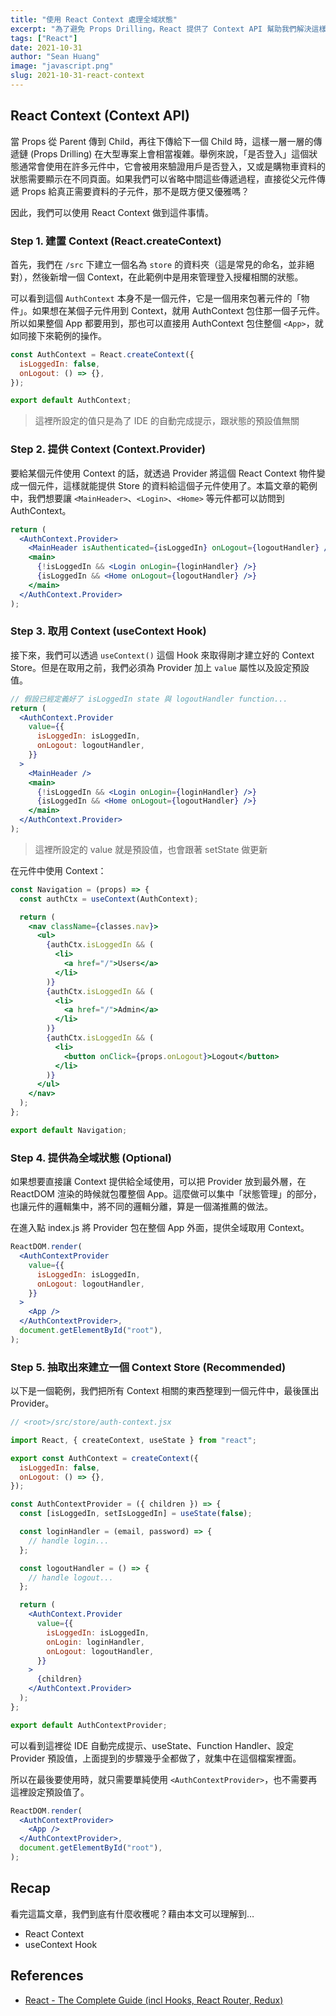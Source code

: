 ```yaml
---
title: "使用 React Context 處理全域狀態"
excerpt: "為了避免 Props Drilling，React 提供了 Context API 幫助我們解決這樣的問題，本文會介紹 Context API 的基本用法，包含 createContext、Provider、Consumer、useContext 等概念。"
tags: ["React"]
date: 2021-10-31
author: "Sean Huang"
image: "javascript.png"
slug: 2021-10-31-react-context
---
```


## React Context (Context API)

當 Props 從 Parent 傳到 Child，再往下傳給下一個 Child 時，這樣一層一層的傳遞鏈 (Props Drilling) 在大型專案上會相當複雜。舉例來說，「是否登入」這個狀態通常會使用在許多元件中，它會被用來驗證用戶是否登入，又或是購物車資料的狀態需要顯示在不同頁面。如果我們可以省略中間這些傳遞過程，直接從父元件傳遞 Props 給真正需要資料的子元件，那不是既方便又優雅嗎？

因此，我們可以使用 React Context 做到這件事情。

### Step 1. 建置 Context (React.createContext)

首先，我們在 `/src` 下建立一個名為 `store` 的資料夾（這是常見的命名，並非絕對），然後新增一個 Context，在此範例中是用來管理登入授權相關的狀態。

可以看到這個 `AuthContext` 本身不是一個元件，它是一個用來包著元件的「物件」。如果想在某個子元件用到 Context，就用 AuthContext 包住那一個子元件。所以如果整個 App 都要用到，那也可以直接用 AuthContext 包住整個 `<App>`，就如同接下來範例的操作。

```jsx
const AuthContext = React.createContext({
  isLoggedIn: false,
  onLogout: () => {},
});

export default AuthContext;
```

> 這裡所設定的值只是為了 IDE 的自動完成提示，跟狀態的預設值無關

### Step 2. 提供 Context (Context.Provider)

要給某個元件使用 Context 的話，就透過 Provider 將這個 React Context 物件變成一個元件，這樣就能提供 Store 的資料給這個子元件使用了。本篇文章的範例中，我們想要讓 `<MainHeader>`、`<Login>`、`<Home>` 等元件都可以訪問到 AuthContext。

```jsx
return (
  <AuthContext.Provider>
    <MainHeader isAuthenticated={isLoggedIn} onLogout={logoutHandler} />
    <main>
      {!isLoggedIn && <Login onLogin={loginHandler} />}
      {isLoggedIn && <Home onLogout={logoutHandler} />}
    </main>
  </AuthContext.Provider>
);
```

### Step 3. 取用 Context (useContext Hook)

接下來，我們可以透過 `useContext()` 這個 Hook 來取得剛才建立好的 Context Store。但是在取用之前，我們必須為 Provider 加上 `value` 屬性以及設定預設值。

```jsx
// 假設已經定義好了 isLoggedIn state 與 logoutHandler function...
return (
  <AuthContext.Provider
    value={{
      isLoggedIn: isLoggedIn,
      onLogout: logoutHandler,
    }}
  >
    <MainHeader />
    <main>
      {!isLoggedIn && <Login onLogin={loginHandler} />}
      {isLoggedIn && <Home onLogout={logoutHandler} />}
    </main>
  </AuthContext.Provider>
);
```

> 這裡所設定的 value 就是預設值，也會跟著 setState 做更新

在元件中使用 Context：

```jsx
const Navigation = (props) => {
  const authCtx = useContext(AuthContext);

  return (
    <nav className={classes.nav}>
      <ul>
        {authCtx.isLoggedIn && (
          <li>
            <a href="/">Users</a>
          </li>
        )}
        {authCtx.isLoggedIn && (
          <li>
            <a href="/">Admin</a>
          </li>
        )}
        {authCtx.isLoggedIn && (
          <li>
            <button onClick={props.onLogout}>Logout</button>
          </li>
        )}
      </ul>
    </nav>
  );
};

export default Navigation;
```

### Step 4. 提供為全域狀態 (Optional)

如果想要直接讓 Context 提供給全域使用，可以把 Provider 放到最外層，在 ReactDOM 渲染的時候就包覆整個 App。這麼做可以集中「狀態管理」的部分，也讓元件的邏輯集中，將不同的邏輯分離，算是一個滿推薦的做法。

在進入點 index.js 將 Provider 包在整個 App 外面，提供全域取用 Context。

```jsx
ReactDOM.render(
  <AuthContextProvider
    value={{
      isLoggedIn: isLoggedIn,
      onLogout: logoutHandler,
    }}
  >
    <App />
  </AuthContextProvider>,
  document.getElementById("root"),
);
```

### Step 5. 抽取出來建立一個 Context Store (Recommended)

以下是一個範例，我們把所有 Context 相關的東西整理到一個元件中，最後匯出 Provider。

```jsx
// <root>/src/store/auth-context.jsx

import React, { createContext, useState } from "react";

export const AuthContext = createContext({
  isLoggedIn: false,
  onLogout: () => {},
});

const AuthContextProvider = ({ children }) => {
  const [isLoggedIn, setIsLoggedIn] = useState(false);

  const loginHandler = (email, password) => {
    // handle login...
  };

  const logoutHandler = () => {
    // handle logout...
  };

  return (
    <AuthContext.Provider
      value={{
        isLoggedIn: isLoggedIn,
        onLogin: loginHandler,
        onLogout: logoutHandler,
      }}
    >
      {children}
    </AuthContext.Provider>
  );
};

export default AuthContextProvider;
```

可以看到這裡從 IDE 自動完成提示、useState、Function Handler、設定 Provider 預設值，上面提到的步驟幾乎全都做了，就集中在這個檔案裡面。

所以在最後要使用時，就只需要單純使用 `<AuthContextProvider>`，也不需要再這裡設定預設值了。

```jsx
ReactDOM.render(
  <AuthContextProvider>
    <App />
  </AuthContextProvider>,
  document.getElementById("root"),
);
```

## Recap

看完這篇文章，我們到底有什麼收穫呢？藉由本文可以理解到…

- React Context
- useContext Hook

## References

- [React - The Complete Guide (incl Hooks, React Router, Redux)](https://www.udemy.com/course/react-the-complete-guide-incl-redux/)
